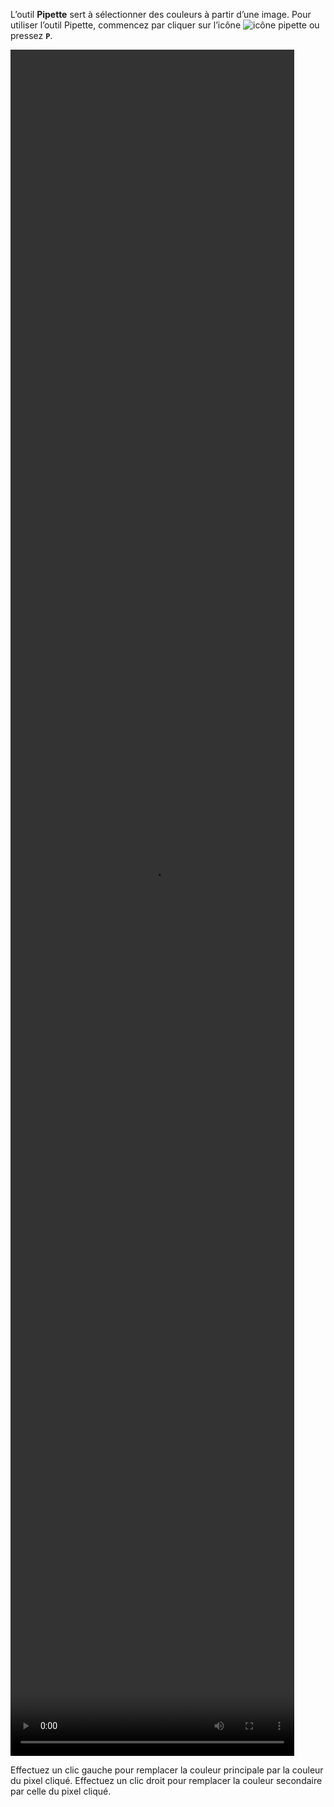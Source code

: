 L’outil **Pipette** sert à sélectionner des couleurs à partir d’une image. Pour utiliser l’outil Pipette, commencez par cliquer sur l’icône ![icône pipette](/assets/sidebar-icons/pipette.png) ou pressez **`P`**. 

<video width="90%" height="70%" class="doc-fig" autoplay loop>
    <source src="/assets/doc/vid/pipette.webm" type="video/webm">
</video>

Effectuez un clic gauche pour remplacer la couleur principale par la couleur du pixel cliqué. Effectuez un clic droit pour remplacer la couleur secondaire par celle du pixel cliqué.
